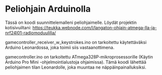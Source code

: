 # Peliohjain Arduinolla
Tässä on koodi suunnittelemalleni peliohjaimelle. Löydät projektin kotisivuiltani:
https://teukka.webnode.com/l/langaton-ohjain-atmega-lla-ja-nrf24l01-radiomoduulilla/

gamecontroller_receiver_w_keystrokes.ino on tarkoitettu käytettäväksi Arduino Leonardossa, joka toimii siis vastaanottimena.

gamecontroller.ino on tarkoitettu ATmega328P-mikroprosessorille (Käytin Arduino Pro Mini -ohjelmointialustoja ohjaimissa). Tämä koodi lähettää peliohjaimen tilan Leonardolle, joka muuntaa ne näppäinpainalluksiksi.
